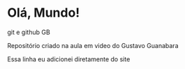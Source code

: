 # Olá, Mundo!
 git e github GB

Repositório criado na aula em video do Gustavo Guanabara

Essa linha eu adicionei diretamente do site
